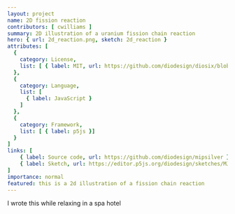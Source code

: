 ```yaml
---
layout: project
name: 2D fission reaction
contributors: [ cwilliams ]
summary: 2D illustration of a uranium fission chain reaction
hero: { url: 2d_reaction.png, sketch: 2d_reaction }
attributes: [
  {
    category: License,
    list: [ { label: MIT, url: https://github.com/diodesign/diosix/blob/main/LICENSE } ]
  },
  {
    category: Language,
    list: [
      { label: JavaScript }
    ]
  },
  {
    category: Framework,
    list: [ { label: p5js }]
  }
]
links: [
    { label: Source code, url: https://github.com/diodesign/mipsilver },
    { label: Sketch, url: https://editor.p5js.org/diodesign/sketches/MJ0Xl8NR }
]
importance: normal
featured: this is a 2d illustration of a fission chain reaction
---
```


I wrote this while relaxing in a spa hotel 
